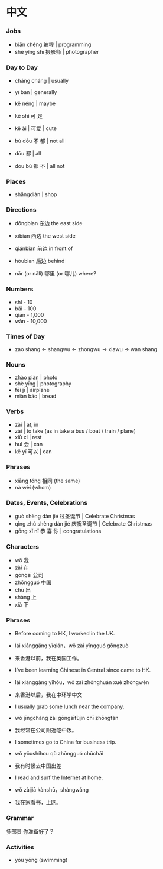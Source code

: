 # 中文

### Jobs

- biān chéng 编程 | programming
- shè yǐng shī 摄影师 | photographer

### Day to Day

- cháng cháng | usually
- yī bān | generally
- kě néng | maybe
- kě shì 可 是
- kě ài | 可爱 | cute

- bù dōu 不 都 | not all
- dōu 都 | all
- dōu bú 都 不 | all not 

### Places

- shāngdiàn | shop

### Directions

- dōngbian 东边 the east side
- xībian 西边 the west side
- qiánbian 前边 	in front of
- hòubian 后边 behind

- nǎr (or nǎlǐ) 哪里 (or 哪儿) where?

### Numbers

- shí - 10
- bǎi - 100
- qiān - 1,000
- wàn - 10,000

### Times of Day

- zao shang <- shangwu <- zhongwu -> xiawu -> wan shang


### Nouns

- zhào piàn | photo
- shè yǐng | photography
- fēi jī | airplane
- miàn bāo | bread

### Verbs

- zài | at, in
- zài | to take (as in take a bus / boat / train / plane)
- xiū xi | rest
- huì 会 | can
- kě yǐ 可以 | can

### Phrases

- xiāng tóng 相同 (the same)
- nà wèi (whom) 

### Dates, Events, Celebrations

- guò shèng dàn jié 过圣诞节 | Celebrate Christmas 
- qìng zhù shèng dàn jié 庆祝圣诞节 | Celebrate Christmas
- ɡōnɡ xǐ nǐ 恭 喜 你 | congratulations

### Characters

- wǒ 我
- zài 在
- gōngsī 公司
- zhōngguó 中国
- chū 出
- shàng 上
- xià 下

### Phrases

- Before coming to HK, I worked in the UK.
- lái xiānggǎng yǐqián，wǒ zài yīngguó gōngzuò
- 来香港以前，我在英国工作。

- I've been learning Chinese in Central since came to HK.
- lái xiānggǎng yǐhòu，wǒ zài zhǒnghuán xué zhōngwén
- 来香港以后，我在中环学中文

- I usually grab some lunch near the company.
- wǒ jīngcháng zài gōngsīfùjìn chī zhōngfàn
- 我经常在公司附近吃中饭。

- I sometimes go to China for business trip.
- wǒ yǒushíhou qù zhōngguó chūchāi
- 我有时候去中国出差

- I read and surf the Internet at home.
- wǒ zàijiā kànshū，shàngwǎng
- 我在家看书，上网。

### Grammar

多部贵
你准备好了？

### Activities

- yóu yǒnɡ (swimming)
